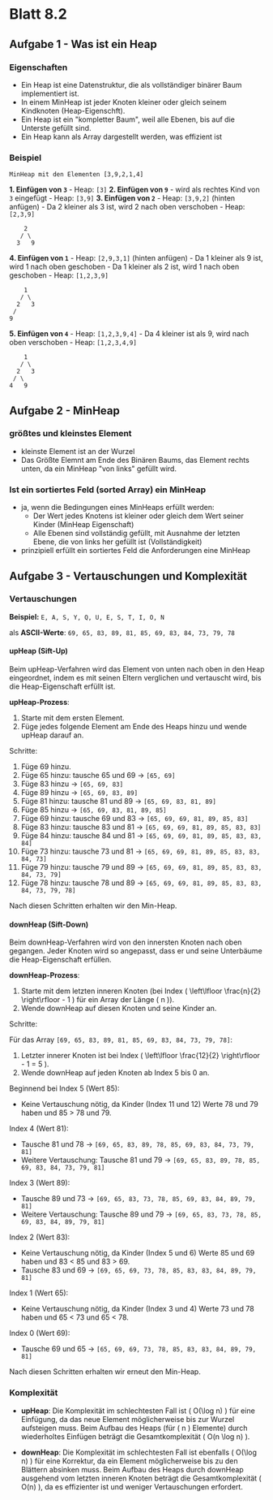# Blatt 8.2

## Aufgabe 1 - Was ist ein Heap

### Eigenschaften

- Ein Heap ist eine Datenstruktur, die als vollständiger binärer Baum implementiert ist.
- In einem MinHeap ist jeder Knoten kleiner oder gleich seinem Kindknoten (Heap-Eigenschft).
- Ein Heap ist ein "kompletter Baum", weil alle Ebenen, bis auf die Unterste gefüllt sind.
- Ein Heap kann als Array dargestellt werden, was effizient ist

### Beispiel

`MinHeap mit den Elementen [3,9,2,1,4]`

**1\. Einfügen von `3`**
    - Heap: `[3]`
**2\. Einfügen von `9`**
    - wird als rechtes Kind von `3` eingefügt
    - Heap: `[3,9]`
**3\. Einfügen von `2`**
    - Heap: `[3,9,2]` (hinten anfügen)
    - Da 2 kleiner als 3 ist, wird 2 nach oben verschoben
    - Heap: `[2,3,9]`

```plaintext
    2
   / \
  3   9
```

**4\. Einfügen von `1`**
    - Heap: `[2,9,3,1]` (hinten anfügen)
    - Da 1 kleiner als 9 ist, wird 1 nach oben geschoben
    - Da 1 kleiner als 2 ist, wird 1 nach oben geschoben
    - Heap: `[1,2,3,9]`

```plaintext
    1
   / \
  2   3
 /
9
```

**5\. Einfügen von `4`**
    - Heap: `[1,2,3,9,4]`
    - Da 4 kleiner ist als 9, wird nach oben verschoben
    - Heap: `[1,2,3,4,9]`

```plaintext
    1
   / \
  2   3
 / \
4   9
```

## Aufgabe 2 - MinHeap

### größtes und kleinstes Element

- kleinste Element ist an der Wurzel
- Das Größte Elemnt am Ende des Binären Baums, das Element rechts unten, da ein MinHeap "von links" gefüllt wird.

### Ist ein sortiertes Feld (sorted Array) ein MinHeap

- ja, wenn die Bedingungen eines MinHeaps erfüllt werden:
  - Der Wert jedes Knotens ist kleiner oder gleich dem Wert seiner Kinder (MinHeap Eigenschaft)
  - Alle Ebenen sind vollständig gefüllt, mit Ausnahme der letzten Ebene, die von links her gefüllt ist (Vollständigkeit)
- prinzipiell erfüllt ein sortiertes Feld die Anforderungen eine MinHeap

## Aufgabe 3 - Vertauschungen und Komplexität

### Vertauschungen

**Beispiel:** `E, A, S, Y, Q, U, E, S, T, I, O, N`

als **ASCII-Werte**: `69, 65, 83, 89, 81, 85, 69, 83, 84, 73, 79, 78`

#### upHeap (Sift-Up)

Beim upHeap-Verfahren wird das Element von unten nach oben in den Heap eingeordnet, indem es mit seinen Eltern verglichen und vertauscht wird, bis die Heap-Eigenschaft erfüllt ist.

**upHeap-Prozess**:

1. Starte mit dem ersten Element.
2. Füge jedes folgende Element am Ende des Heaps hinzu und wende upHeap darauf an.

Schritte:

1. Füge 69 hinzu.
2. Füge 65 hinzu: tausche 65 und 69 -> `[65, 69]`
3. Füge 83 hinzu → `[65, 69, 83]`
4. Füge 89 hinzu → `[65, 69, 83, 89]`
5. Füge 81 hinzu: tausche 81 und 89 -> `[65, 69, 83, 81, 89]`
6. Füge 85 hinzu → `[65, 69, 83, 81, 89, 85]`
7. Füge 69 hinzu: tausche 69 und 83 -> `[65, 69, 69, 81, 89, 85, 83]`
8. Füge 83 hinzu: tausche 83 und 81 -> `[65, 69, 69, 81, 89, 85, 83, 83]`
9. Füge 84 hinzu: tausche 84 und 81 -> `[65, 69, 69, 81, 89, 85, 83, 83, 84]`
10. Füge 73 hinzu: tausche 73 und 81 -> `[65, 69, 69, 81, 89, 85, 83, 83, 84, 73]`
11. Füge 79 hinzu: tausche 79 und 89 -> `[65, 69, 69, 81, 89, 85, 83, 83, 84, 73, 79]`
12. Füge 78 hinzu: tausche 78 und 89 -> `[65, 69, 69, 81, 89, 85, 83, 83, 84, 73, 79, 78]`

Nach diesen Schritten erhalten wir den Min-Heap.

#### downHeap (Sift-Down)

Beim downHeap-Verfahren wird von den innersten Knoten nach oben gegangen. Jeder Knoten wird so angepasst, dass er und seine Unterbäume die Heap-Eigenschaft erfüllen.

**downHeap-Prozess**:

1. Starte mit dem letzten inneren Knoten (bei Index \( \left\lfloor \frac{n}{2} \right\rfloor - 1 \) für ein Array der Länge \( n \)).
2. Wende downHeap auf diesen Knoten und seine Kinder an.

Schritte:

Für das Array `[69, 65, 83, 89, 81, 85, 69, 83, 84, 73, 79, 78]`:

1. Letzter innerer Knoten ist bei Index \( \left\lfloor \frac{12}{2} \right\rfloor - 1 = 5 \).
2. Wende downHeap auf jeden Knoten ab Index 5 bis 0 an.

Beginnend bei Index 5 (Wert 85):

- Keine Vertauschung nötig, da Kinder (Index 11 und 12) Werte 78 und 79 haben und 85 > 78 und 79.

Index 4 (Wert 81):

- Tausche 81 und 78 → `[69, 65, 83, 89, 78, 85, 69, 83, 84, 73, 79, 81]`
- Weitere Vertauschung: Tausche 81 und 79 -> `[69, 65, 83, 89, 78, 85, 69, 83, 84, 73, 79, 81]`

Index 3 (Wert 89):

- Tausche 89 und 73 → `[69, 65, 83, 73, 78, 85, 69, 83, 84, 89, 79, 81]`
- Weitere Vertauschung: Tausche 89 und 79 -> `[69, 65, 83, 73, 78, 85, 69, 83, 84, 89, 79, 81]`

Index 2 (Wert 83):

- Keine Vertauschung nötig, da Kinder (Index 5 und 6) Werte 85 und 69 haben und 83 < 85 und 83 > 69.
- Tausche 83 und 69 → `[69, 65, 69, 73, 78, 85, 83, 83, 84, 89, 79, 81]`

Index 1 (Wert 65):

- Keine Vertauschung nötig, da Kinder (Index 3 und 4) Werte 73 und 78 haben und 65 < 73 und 65 < 78.

Index 0 (Wert 69):

- Tausche 69 und 65 → `[65, 69, 69, 73, 78, 85, 83, 83, 84, 89, 79, 81]`

Nach diesen Schritten erhalten wir erneut den Min-Heap.

### Komplexität

- **upHeap**: Die Komplexität im schlechtesten Fall ist \( O(\log n) \) für eine Einfügung, da das neue Element möglicherweise bis zur Wurzel aufsteigen muss. Beim Aufbau des Heaps (für \( n \) Elemente) durch wiederholtes Einfügen beträgt die Gesamtkomplexität \( O(n \log n) \).

- **downHeap**: Die Komplexität im schlechtesten Fall ist ebenfalls \( O(\log n) \) für eine Korrektur, da ein Element möglicherweise bis zu den Blättern absinken muss. Beim Aufbau des Heaps durch downHeap ausgehend vom letzten inneren Knoten beträgt die Gesamtkomplexität \( O(n) \), da es effizienter ist und weniger Vertauschungen erfordert.
